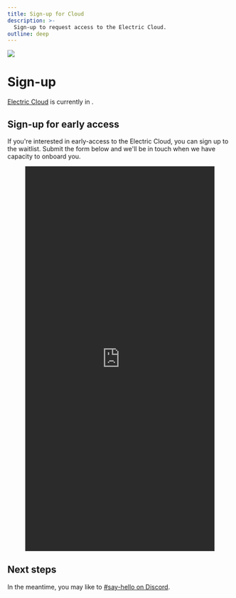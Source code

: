 ```yaml
---
title: Sign-up for Cloud
description: >-
  Sign-up to request access to the Electric Cloud.
outline: deep
---
```


<img src="/img/icons/ddn.svg" class="product-icon" />

# Sign-up

[Electric Cloud](../cloud) is currently in <Badge type="tip" text="private alpha" />.

## Sign-up for early access

If you're interested in early-access to the Electric Cloud, you can sign up to the waitlist. Submit the form below and we'll be in touch when we have capacity to onboard you.

<figure>
  <iframe class="airtable-embed"
      src="https://airtable.com/embed/appDitPIpjlAxK7CL/pagrWjq3qw5Fp68Wa/form"
      onmousewheel=""
      width="100%" height="865"
      style="background: transparent; border: 1px solid #ccc; filter: invert(95%);">
  </iframe>
</figure>

## Next steps

In the meantime, you may like to [#say-hello on Discord](https://discord.electric-sql.com).

<div class="actions cta-actions page-footer-actions left">
  <div class="action">
    <VPButton href="https://discord.electric-sql.com"
        text="#say-hello on Discord"
        target="_blank"
        theme="brand"
    />
  </div>
</div>